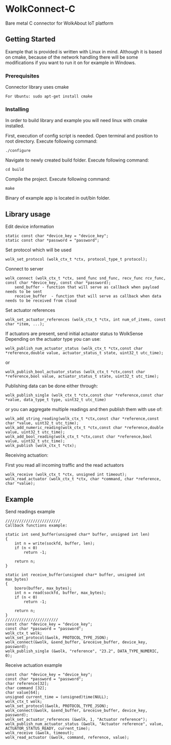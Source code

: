 # WolkConnect-C

Bare metal C connector for WolkAbout IoT platform

## Getting Started

Example that is provided is written with Linux in mind. Although it is based on cmake, because of the network handling there will be some modifications if you want to run it on for example in Windows.

### Prerequisites

Connector library uses cmake

```
For Ubuntu: sudo apt-get install cmake
```

### Installing

In order to build library and example you will need linux with cmake installed.

First, execution of config script is needed. Open terminal and position to root directory.
Execute following command:

```
./configure
```

Navigate to newly created build folder.
Execute following command:

```
cd build
```

Compile the project.
Execute following command:

```
make
```

Binary of example app is located in out/bin folder.

## Library usage

Edit device information

```
static const char *device_key = "device_key";
static const char *password = "password";

```

Set protocol which will be used

```
wolk_set_protocol (wolk_ctx_t *ctx, protocol_type_t protocol);
```

Connect to server

```
wolk_connect (wolk_ctx_t *ctx, send_func snd_func, recv_func rcv_func, const char *device_key, const char *password);
    send_buffer - function that will serve as callback when payload needs to be sent 
    receive_buffer  - function that will serve as callback when data needs to be received from cloud
```

Set actuator references

```
wolk_set_actuator_references (wolk_ctx_t *ctx, int num_of_items, const char *item, ...);
```

If actuators are present, send initial actuator status to WolkSense
Depending on the actuator type you can use:

```
wolk_publish_num_actuator_status (wolk_ctx_t *ctx,const char *reference,double value, actuator_status_t state, uint32_t utc_time);
```
or
```
wolk_publish_bool_actuator_status (wolk_ctx_t *ctx,const char *reference,bool value, actuator_status_t state, uint32_t utc_time);
```

Publishing data can be done either through:

```
wolk_publish_single (wolk_ctx_t *ctx,const char *reference,const char *value, data_type_t type, uint32_t utc_time)
```
or you can aggregate multiple readings and then publish them with use of:

```
wolk_add_string_reading(wolk_ctx_t *ctx,const char *reference,const char *value, uint32_t utc_time);
wolk_add_numeric_reading(wolk_ctx_t *ctx,const char *reference,double value, uint32_t utc_time);
wolk_add_bool_reading(wolk_ctx_t *ctx,const char *reference,bool value, uint32_t utc_time);
wolk_publish (wolk_ctx_t *ctx);
```

Receiving actuation:

First you read all incoming traffic and the read actuators

```
wolk_receive (wolk_ctx_t *ctx, unsigned int timeout);
wolk_read_actuator (wolk_ctx_t *ctx, char *command, char *reference, char *value);
```

## Example
Send readings example

```
////////////////////////
Callback functions example:

static int send_buffer(unsigned char* buffer, unsigned int len)
{
    int n = write(sockfd, buffer, len);
    if (n < 0)
        return -1;

    return n;
}

static int receive_buffer(unsigned char* buffer, unsigned int max_bytes)
{
    bzero(buffer, max_bytes);
    int n = read(sockfd, buffer, max_bytes);
    if (n < 0)
        return -1;

    return n;
}
///////////////////////
const char *device_key = "device_key";
const char *password = "password";
wolk_ctx_t wolk;
wolk_set_protocol(&wolk, PROTOCOL_TYPE_JSON);
wolk_connect(&wolk, &send_buffer, &receive_buffer, device_key, password);
wolk_publish_single (&wolk, "reference", "23.2", DATA_TYPE_NUMERIC, 0);
```

Receive actuation example

```
const char *device_key = "device_key";
const char *password = "password";
char reference[32];
char command [32];
char value[64];
unsigned current_time = (unsigned)time(NULL);
wolk_ctx_t wolk;
wolk_set_protocol(&wolk, PROTOCOL_TYPE_JSON);
wolk_connect(&wolk, &send_buffer, &receive_buffer, device_key, password);
wolk_set_actuator_references (&wolk, 1, "Actuator reference");
wolk_publish_num_actuator_status (&wolk, "Actuator reference", value, ACTUATOR_STATUS_READY, current_time);
wolk_receive (&wolk, timeout);
wolk_read_actuator (&wolk, command, reference, value);
```
